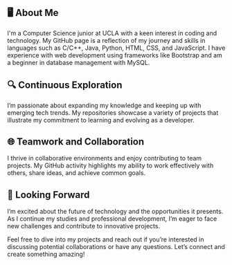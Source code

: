 <!-- ## Hi there 👋 -->
## 🖥️ About Me
I'm a Computer Science junior at UCLA with a keen interest in coding and technology. My GitHub page is a reflection of my journey and skills in languages such as C/C++, Java, Python, HTML, CSS, and JavaScript. I have experience with web development using frameworks like Bootstrap and am a beginner in database management with MySQL.

## 🔍 Continuous Exploration
I’m passionate about expanding my knowledge and keeping up with emerging tech trends. My repositories showcase a variety of projects that illustrate my commitment to learning and evolving as a developer.

## 🌐 Teamwork and Collaboration
I thrive in collaborative environments and enjoy contributing to team projects. My GitHub activity highlights my ability to work effectively with others, share ideas, and achieve common goals.

## 🚀 Looking Forward
I’m excited about the future of technology and the opportunities it presents. As I continue my studies and professional development, I’m eager to face new challenges and contribute to innovative projects.

Feel free to dive into my projects and reach out if you’re interested in discussing potential collaborations or have any questions. Let’s connect and create something amazing!
<!--
**aarampetrosyann/aarampetrosyann** is a ✨ _special_ ✨ repository because its `README.md` (this file) appears on your GitHub profile.

Here are some ideas to get you started:

- 🔭 I’m currently working on ...
- 🌱 I’m currently learning ...
- 👯 I’m looking to collaborate on ...
- 🤔 I’m looking for help with ...
- 💬 Ask me about ...
- 📫 How to reach me: ...
- 😄 Pronouns: ...
- ⚡ Fun fact: ...
-->
